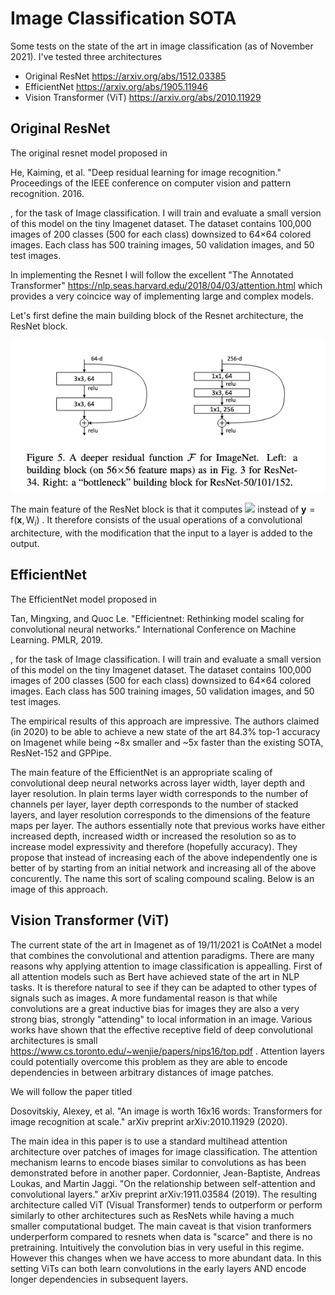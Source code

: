 # Image Classification SOTA
Some tests on the state of the art in image classification (as of November 2021). I've tested three architectures

- Original ResNet https://arxiv.org/abs/1512.03385
- EfficientNet https://arxiv.org/abs/1905.11946
- Vision Transformer (ViT) https://arxiv.org/abs/2010.11929

## Original ResNet
The original resnet model proposed in 

He, Kaiming, et al. "Deep residual learning for image recognition." Proceedings of the IEEE conference on computer vision and pattern recognition. 2016.

, for the task of Image classification. I will train and evaluate a small version of this model on the tiny Imagenet dataset. The dataset contains 100,000 images of 200 classes (500 for each class) downsized to 64×64 colored images. Each class has 500 training images, 50 validation images, and 50 test images.

In implementing the Resnet I will follow the excellent "The Annotated Transformer" https://nlp.seas.harvard.edu/2018/04/03/attention.html which provides a very coincice way of implementing large and complex models.

Let's first define the main building block of the Resnet architecture, the ResNet block. 

![image info](resnet_block.png)

The main feature of the ResNet block is that it computes
<img src="https://render.githubusercontent.com/render/math?math=(\boldsymbol{y} = \mathrm{f}(\boldsymbol{x},{\mathrm{W}_i})+\boldsymbol{x})">
instead of 
$\boldsymbol{y} = \mathrm{f}(\boldsymbol{x},{\mathrm{W}_i})$
. It therefore consists of the usual operations of a convolutional architecture, with the modification that the input to a layer is added to the output.

## EfficientNet
The EfficientNet model proposed in

Tan, Mingxing, and Quoc Le. "Efficientnet: Rethinking model scaling for convolutional neural networks." International Conference on Machine Learning. PMLR, 2019.

, for the task of Image classification. I will train and evaluate a small version of this model on the tiny Imagenet dataset. The dataset contains 100,000 images of 200 classes (500 for each class) downsized to 64×64 colored images. Each class has 500 training images, 50 validation images, and 50 test images.

The empirical results of this approach are impressive. The authors claimed (in 2020) to be able to achieve a new state of the art 84.3% top-1 accuracy on Imagenet while being ~8x smaller and ~5x faster than the existing SOTA, ResNet-152 and GPPipe. 

The main feature of the EfficientNet is an appropriate scaling of convolutional deep neural networks across layer width, layer depth and layer resolution. In plain terms layer width corresponds to the number of channels per layer, layer depth corresponds to the number of stacked layers, and layer resolution corresponds to the dimensions of the feature maps per layer. The authors essentially note that previous works have either increased depth, increased width or increased the resolution so as to increase model expressivity and therefore (hopefully accuracy). They propose that instead of increasing each of the above independently one is better of by starting from an initial network and increasing all of the above concurently. The name this sort of scaling compound scaling. Below is an image of this approach.


## Vision Transformer (ViT)
The current state of the art in Imagenet as of 19/11/2021 is CoAtNet a model that combines the convolutional and attention paradigms. There are many reasons why applying attention to image classification is appealling. First of all attention models such as Bert have achieved state of the art in NLP tasks. It is therefore natural to see if they can be adapted to other types of signals such as images. A more fundamental reason is that while convolutions are a great inductive bias for images they are also a very strong bias, strongly "attending" to local information in an image. Various works have shown that the effective receptive field of deep convolutional architectures is small https://www.cs.toronto.edu/~wenjie/papers/nips16/top.pdf . Attention layers could potentially overcome this problem as they are able to encode dependencies in between arbitrary distances of image patches.

We will follow the paper titled

Dosovitskiy, Alexey, et al. "An image is worth 16x16 words: Transformers for image recognition at scale." arXiv preprint arXiv:2010.11929 (2020).

The main idea in this paper is to use a standard multihead attention architecture over patches of images for image classification. The attention mechanism learns to encode biases similar to convolutions as has been demonstrated before in another paper. Cordonnier, Jean-Baptiste, Andreas Loukas, and Martin Jaggi. "On the relationship between self-attention and convolutional layers." arXiv preprint arXiv:1911.03584 (2019). The resulting architecture called ViT (Visual Transformer) tends to outperform or perform similarly to other architectures such as ResNets while having a much smaller computational budget. The main caveat is that vision tranformers underperform compared to resnets when data is "scarce" and there is no pretraining. Intuitively the convolution bias in very useful in this regime. However this changes when we have access to more abundant data. In this setting ViTs can both learn convolutions in the early layers AND encode longer dependencies in subsequent layers.
